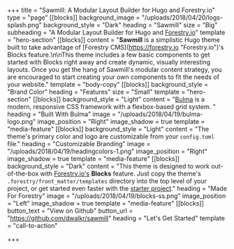 +++
title = "Sawmill: A Modular Layout Builder for Hugo and Forestry.io"
type = "page"
[[blocks]]
background_image = "/uploads/2018/04/20/logs-splash.png"
background_style = "Dark"
heading = "Sawmill"
size = "Big"
subheading = "A Modular Layout Builder for Hugo and [Forestry.io](https://forestry.io)"
template = "hero-section"
[[blocks]]
content = "**Sawmill** is a simplistic Hugo theme built to take advantage of [Forestry CMS](https://forestry.io \"Forestry.io\")'s Blocks feature.\n\nThis theme includes a few basic components to get started with Blocks right away and create dynamic, visually interesting layouts. Once you get the hang of Sawmill's modular content strategy, you are encouraged to start creating your own components to fit the needs of your website."
template = "body-copy"
[[blocks]]
background_style = "Brand Color"
heading = "Features"
size = "Small"
template = "hero-section"
[[blocks]]
background_style = "Light"
content = "[Bulma](https://bulma.io/) is a modern, responsive CSS framework with a flexbox-based grid system. "
heading = "Built With Bulma"
image = "/uploads/2018/04/19/bulma-logo.png"
image_position = "Right"
image_shadow = true
template = "media-feature"
[[blocks]]
background_style = "Light"
content = "The theme's primary color and logo are customizable from your `config.toml` file."
heading = "Customizable Branding"
image = "/uploads/2018/04/19/headingcolors-1.png"
image_position = "Right"
image_shadow = true
template = "media-feature"
[[blocks]]
background_style = "Dark"
content = "This theme is designed to work out-of-the-box with [Forestry.io's](https://forestry.io) **Blocks** feature. Just copy the theme's `.forestry/front_matter/templates` directory into the top level of your project, or get started even faster with the [starter project](https://github.com/dwalkr/sawmill-starter)."
heading = "Made For Forestry"
image = "/uploads/2018/04/19/blocks-ss.png"
image_position = "Left"
image_shadow = true
template = "media-feature"
[[blocks]]
button_text = "View on Github"
button_url = "https://github.com/dwalkr/sawmill"
heading = "Let's Get Started"
template = "call-to-action"

+++
